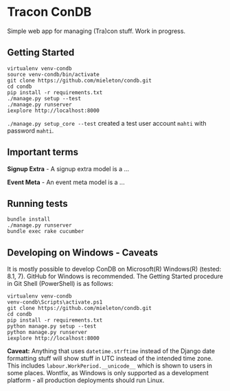 # Tracon ConDB

Simple web app for managing (Tra)con stuff. Work in progress.

## Getting Started

    virtualenv venv-condb
    source venv-condb/bin/activate
    git clone https://github.com/mieleton/condb.git
    cd condb
    pip install -r requirements.txt
    ./manage.py setup --test
    ./manage.py runserver
    iexplore http://localhost:8000

`./manage.py setup_core --test` created a test user account `mahti` with password `mahti`.

## Important terms

**Signup Extra** - A signup extra model is a ...

**Event Meta** - An event meta model is a ...

## Running tests

    bundle install
    ./manage.py runserver
    bundle exec rake cucumber

## Developing on Windows - Caveats

It is mostly possible to develop ConDB on Microsoft(R) Windows(R) (tested: 8.1, 7). GitHub for Windows is recommended. The Getting Started procedure in Git Shell (PowerShell) is as follows:

    virtualenv venv-condb
    venv-condb\Scripts\activate.ps1
    git clone https://github.com/mieleton/condb.git
    cd condb
    pip install -r requirements.txt
    python manage.py setup --test
    python manage.py runserver
    iexplore http://localhost:8000

**Caveat:** Anything that uses `datetime.strftime` instead of the Django date formatting stuff will show stuff in UTC instead of the intended time zone. This includes `labour.WorkPeriod.__unicode__` which is shown to users in some places. Wontfix, as Windows is only supported as a development platform - all production deployments should run Linux.